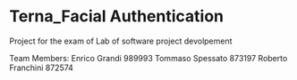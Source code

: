 # Terna_Facial Authentication
 Project for the exam of Lab of software project devolpement

 Team Members: 
 Enrico Grandi 989993
 Tommaso Spessato 873197
 Roberto Franchini 872574
